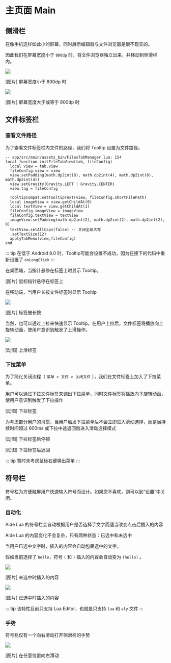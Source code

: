 # 主页面 Main

## 侧滑栏

在像手机这样如此小的屏幕，同时展示编辑器与文件浏览器是很不现实的。

因此我们在屏幕宽度小于 `800dp` 时，将文件浏览器独立出来，并移动到侧滑栏内。

![](/images/ui/main/filebrowser_narrow.jpg)
<p class="pictureName">[图片] 屏幕宽度小于 800dp 时</p>

![](/images/ui/main/filebrowser_wide.jpg)
<p class="pictureName">[图片] 屏幕宽度大于或等于 800dp 时</p>

## 文件标签栏

### 查看文件路径

为了查看文件标签栏内文件的路径，我们将 Tooltip 设置为文件路径。

``` lua{9}
-- app/src/main/assets_bin/FilesTabManager.lua: 154
local function initFileTabView(tab, fileConfig)
  local view = tab.view
  fileConfig.view = view
  view.setPadding(math.dp2int(8), math.dp2int(4), math.dp2int(8), math.dp2int(4))
  view.setGravity(Gravity.LEFT | Gravity.CENTER)
  view.tag = fileConfig

  TooltipCompat.setTooltipText(view, fileConfig.shortFilePath)
  local imageView = view.getChildAt(0)
  local textView = view.getChildAt(1)
  fileConfig.imageView = imageView
  fileConfig.textView = textView
  imageView.setPadding(math.dp2int(2), math.dp2int(2), math.dp2int(2), 0)
  textView.setAllCaps(false) -- 关闭全部大写
  .setTextSize(12)
  applyTabMenu(view,fileConfig)
end
```
::: tip
在低于 Android 8.0 时，Tooltip可能会设置不成功，因为在接下的代码中重新设置了 `onLongClick`
:::

在桌面端，当指针悬停在标签上时显示 Tooltip。

<p class="pictureName">[图片] 鼠标指针悬停在标签上</p>

在移动端，当用户长按文件标签时显示 Tooltip

![](/images/ui/main/tab_hover_finger.jpg)
<p class="pictureName">[图片] 标签被长按</p>

当然，也可以通过上拉来快速显示 Tooltip。在用户上拉后，文件标签将播放向上旋转动画，使用户意识到触发了上滑操作。

![](/images/ui/main/tab_slideup.gif)
<p class="pictureName">[动图] 上滑标签</p>


### 下拉菜单

为了简化关闭流程（ `菜单 > 文件 > 关闭文件` ），我们在文件标签上加入了下拉菜单。

用户可以通过下拉文件标签来调出下拉菜单，同时文件标签将播放向下旋转动画，使用户意识到触发了下拉操作

<p class="pictureName">[动图] 下拉标签</p>

为考虑部分用户的习惯，当用户触发下拉菜单后不会立即进入滑动选择，而是当持续时间超过 600ms 或下拉中途返回后进入滑动选择模式

<p class="pictureName">[动图] 下拉标签后停顿</p>

<p class="pictureName">[动图] 下拉标签后返回</p>

::: tip
暂时未考虑鼠标右键弹出菜单
:::

## 符号栏

符号栏为方便触屏用户快速输入符号而设计。如果您不喜欢，则可以到“设置”中关闭。

### 自动化

Aide Lua 的符号栏会自动根据用户是否选择了文字而适当改变点击后插入的内容

Aide Lua 的内容变化不会复杂，只有两种状态：已选中和未选中

当用户已选中文字时，插入的内容会自动包裹选中的文字。

假如当前选择了 `hello`，符号 `(` 和 `)` 插入的内容会自动变为 `(hello)` 。

![](/images/ui/main/psbar_normal.jpg)
<p class="pictureName">[图片] 未选中时插入的内容</p>

![](/images/ui/main/psbar_selected.jpg)
<p class="pictureName">[图片] 已选中时插入的内容</p>

::: tip
该特性目前只支持 Lua Editor，也就是只支持 `lua` 和 `aly` 文件
:::

### 手势

符号栏仅有一个向右滑动打开侧滑栏的手势

![](/images/ui/main/psbar_scroll_right.jpg)
<p class="pictureName">[图片] 在任意位置向右滑动</p>
